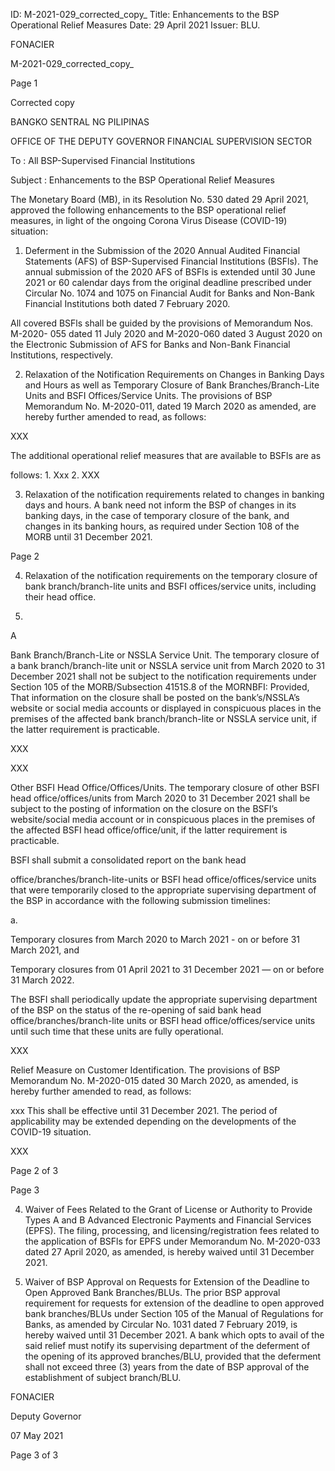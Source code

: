 ID: M-2021-029_corrected_copy_
Title: Enhancements to the BSP Operational Relief Measures
Date: 29 April 2021
Issuer: BLU.

FONACIER

M-2021-029_corrected_copy_

Page 1

Corrected copy

BANGKO SENTRAL NG PILIPINAS

OFFICE OF THE DEPUTY GOVERNOR FINANCIAL SUPERVISION SECTOR

To : All BSP-Supervised Financial Institutions

Subject : Enhancements to the BSP Operational Relief Measures

The Monetary Board (MB), in its Resolution No. 530 dated 29 April 2021, approved the following enhancements to the BSP operational relief measures, in light of the ongoing Corona Virus Disease (COVID-19) situation:

1. Deferment in the Submission of the 2020 Annual Audited Financial Statements (AFS) of BSP-Supervised Financial Institutions (BSFls). The annual submission of the 2020 AFS of BSFls is extended until 30 June 2021 or 60 calendar days from the original deadline prescribed under Circular No. 1074 and 1075 on Financial Audit for Banks and Non-Bank Financial Institutions both dated 7 February 2020.

All covered BSFls shall be guided by the provisions of Memorandum Nos. M-2020- 055 dated 11 July 2020 and M-2020-060 dated 3 August 2020 on the Electronic Submission of AFS for Banks and Non-Bank Financial Institutions, respectively.

2. Relaxation of the Notification Requirements on Changes in Banking Days and Hours as well as Temporary Closure of Bank Branches/Branch-Lite Units and BSFI Offices/Service Units. The provisions of BSP Memorandum No. M-2020-011, dated 19 March 2020 as amended, are hereby further amended to read, as follows:

XXX

The additional operational relief measures that are available to BSFls are as

follows: 1. Xxx 2. XXX

3. Relaxation of the notification requirements related to changes in banking days and hours. A bank need not inform the BSP of changes in its banking days, in the case of temporary closure of the bank, and changes in its banking hours, as required under Section 108 of the MORB until 31 December 2021.

Page 2

4. Relaxation of the notification requirements on the temporary closure of bank branch/branch-lite units and BSFI offices/service units, including their head office.

5.

A

Bank Branch/Branch-Lite or NSSLA Service Unit. The temporary closure of a bank branch/branch-lite unit or NSSLA service unit from March 2020 to 31 December 2021 shall not be subject to the notification requirements under Section 105 of the MORB/Subsection 4151S.8 of the MORNBFI: Provided, That information on the closure shall be posted on the bank’s/NSSLA’s website or social media accounts or displayed in conspicuous places in the premises of the affected bank branch/branch-lite or NSSLA service unit, if the latter requirement is practicable.

XXX

XXX

Other BSFI Head Office/Offices/Units. The temporary closure of other BSFI head office/offices/units from March 2020 to 31 December 2021 shall be subject to the posting of information on the closure on the BSFI’s website/social media account or in conspicuous places in the premises of the affected BSFI head office/office/unit, if the latter requirement is practicable.

BSFI shall submit a consolidated report on the bank head

office/branches/branch-lite-units or BSFI head office/offices/service units that were temporarily closed to the appropriate supervising department of the BSP in accordance with the following submission timelines:

a.

Temporary closures from March 2020 to March 2021 - on or before 31 March 2021, and

Temporary closures from 01 April 2021 to 31 December 2021 — on or before 31 March 2022.

The BSFI shall periodically update the appropriate supervising department of the BSP on the status of the re-opening of said bank head office/branches/branch-lite units or BSFI head office/offices/service units until such time that these units are fully operational.

XXX

Relief Measure on Customer Identification. The provisions of BSP Memorandum No. M-2020-015 dated 30 March 2020, as amended, is hereby further amended to read, as follows:

xxx This shall be effective until 31 December 2021. The period of applicability may be extended depending on the developments of the COVID-19 situation.

XXX

Page 2 of 3

Page 3

4. Waiver of Fees Related to the Grant of License or Authority to Provide Types A and B Advanced Electronic Payments and Financial Services (EPFS). The filing, processing, and licensing/registration fees related to the application of BSFls for EPFS under Memorandum No. M-2020-033 dated 27 April 2020, as amended, is hereby waived until 31 December 2021.

5. Waiver of BSP Approval on Requests for Extension of the Deadline to Open Approved Bank Branches/BLUs. The prior BSP approval requirement for requests for extension of the deadline to open approved bank branches/BLUs under Section 105 of the Manual of Regulations for Banks, as amended by Circular No. 1031 dated 7 February 2019, is hereby waived until 31 December 2021. A bank which opts to avail of the said relief must notify its supervising department of the deferment of the opening of its approved branches/BLU, provided that the deferment shall not exceed three (3) years from the date of BSP approval of the establishment of subject branch/BLU.

FONACIER

Deputy Governor

07 May 2021

Page 3 of 3